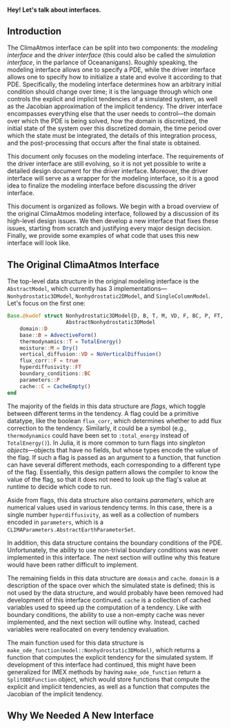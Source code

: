 #### Hey! Let's talk about interfaces.

## Introduction

The ClimaAtmos interface can be split into two components: the *modeling interface* and the *driver interface* (this could also be called the *simulation interface*, in the parlance of Oceananigans). Roughly speaking, the modeling interface allows one to specify a PDE, while the driver interface allows one to specify how to initialize a state and evolve it according to that PDE. Specifically, the modeling interface determines how an arbitrary initial condition should change over time; it is the language through which one controls the explicit and implicit tendencies of a simulated system, as well as the Jacobian approximation of the implicit tendency. The driver interface encompasses everything else that the user needs to control—the domain over which the PDE is being solved, how the domain is discretized, the initial state of the system over this discretized domain, the time period over which the state must be integrated, the details of this integration process, and the post-processing that occurs after the final state is obtained.

This document only focuses on the modeling interface. The requirements of the driver interface are still evolving, so it is not yet possible to write a detailed design document for the driver interface. Moreover, the driver interface will serve as a wrapper for the modeling interface, so it is a good idea to finalize the modeling interface before discussing the driver interface.

This document is organized as follows. We begin with a broad overview of the original ClimaAtmos modeling interface, followed by a discussion of its high-level design issues. We then develop a new interface that fixes these issues, starting from scratch and justifying every major design decision. Finally, we provide some examples of what code that uses this new interface will look like.

## The Original ClimaAtmos Interface

The top-level data structure in the original modeling interface is the `AbstractModel`, which currently has 3 implementations—`Nonhydrostatic3DModel`, `Nonhydrostatic2DModel`, and `SingleColumnModel`. Let's focus on the first one:
```julia
Base.@kwdef struct Nonhydrostatic3DModel{D, B, T, M, VD, F, BC, P, FT, C} <:
                   AbstractNonhydrostatic3DModel
    domain::D
    base::B = AdvectiveForm()
    thermodynamics::T = TotalEnergy()
    moisture::M = Dry()
    vertical_diffusion::VD = NoVerticalDiffusion()
    flux_corr::F = true
    hyperdiffusivity::FT
    boundary_conditions::BC
    parameters::P
    cache::C = CacheEmpty()
end
```
The majority of the fields in this data structure are *flags*, which toggle between different terms in the tendency. A flag could be a primitive datatype, like the boolean `flux_corr`, which determines whether to add flux correction to the tendency. Similarly, it could be a symbol (e.g., `thermodynamics` could have been set to `:total_energy` instead of `TotalEnergy()`). In Julia, it is more common to turn flags into *singleton objects*—objects that have no fields, but whose types encode the value of the flag. If such a flag is passed as an argument to a function, that function can have several different methods, each corresponding to a different type of the flag. Essentially, this design pattern allows the compiler to know the value of the flag, so that it does not need to look up the flag's value at runtime to decide which code to run.

Aside from flags, this data structure also contains *parameters*, which are numerical values used in various tendency terms. In this case, there is a single number `hyperdiffusivity`, as well as a collection of numbers encoded in `parameters`, which is a `CLIMAParameters.AbstractEarthParameterSet`.

In addition, this data structure contains the boundary conditions of the PDE. Unfortunately, the ability to use non-trivial boundary conditions was never implemented in this interface. The next section will outline why this feature would have been rather difficult to implement.

The remaining fields in this data structure are `domain` and `cache`. `domain` is a description of the space over which the simulated state is defined; this is not used by the data structure, and would probably have been removed had development of this interface continued. `cache` is a collection of cached variables used to speed up the computation of a tendency. Like with boundary conditions, the ability to use a non-empty cache was never implemented, and the next section will outline why. Instead, cached variables were reallocated on every tendency evaluation.

The main function used for this data structure is `make_ode_function(model::Nonhydrostatic3DModel)`, which returns a function that computes the explicit tendency for the simulated system. If development of this interface had continued, this might have been generalized for IMEX methods by having `make_ode_function` return a `SplitODEFunction` object, which would store functions that compute the explicit and implicit tendencies, as well as a function that computes the Jacobian of the implicit tendency.

## Why We Needed A New Interface
